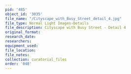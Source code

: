 ```yaml
---
pid: '485'
object_id: '3035'
file_name: "/Cityscape_with_Busy_Street_detail_4.jpg"
file_type: Normal Light Images›Details
file_description: Cityscape with Busy Street - Detail 4
original_format:
research_date:
researchers:
equipment_used:
file_location:
file_notes:
collection: curatorial_files
order: '048'
---
```

